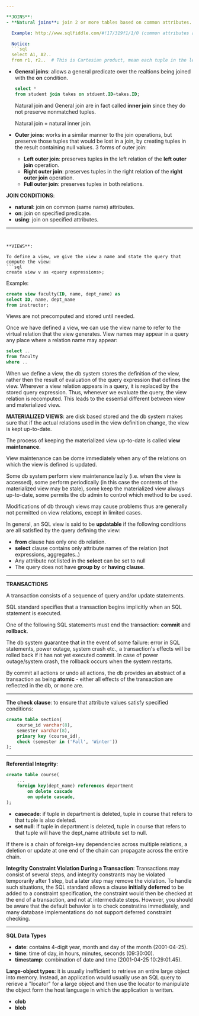 ```yaml
---

**JOINS**:
- **Natural joins**: join 2 or more tables based on common attributes. It produces a relation as the result.

  Example: http://www.sqlfiddle.com/#!17/319f1/1/0 (common attributes are `category_id` and `temp`).

  Notice:
  ```sql
  select A1, A2..
  from r1, r2..  # This is Cartesian product, mean each tuple in the left join with every tuple in the right
  ```
- **General joins**: allows a general predicate over the realtions being joined with the **on** condition.
  ```sql
  select *
  from student join takes on stduent.ID=takes.ID;
  ```

  Natural join and General join are in fact called **inner join** since they do not preserve nonmatched tuples.

  Natural join = natural inner join.

- **Outer joins**: works in a similar manner to the join operations, but preserve those tuples that would be lost in a join, by creating tuples in the result containing null values. 3 forms of outer join:
	- **Left outer join**: preserves tuples in the left relation of the **left outer join** operation.
	- **Right outer join**: preserves tuples in the right relation of the **right outer join** operation.
	- **Full outer join**: preserves tuples in both relations.

**JOIN CONDITIONS**:
- **natural**: join on common (same name) attributes.
- **on**: join on specified predicate.
- **using**: join on specified attributes.

---
```


**VIEWS**:

To define a view, we give the view a name and state the query that compute the view:
```sql
create view v as <query expressions>;
```

Example:
```sql
create view faculty(ID, name, dept_name) as
select ID, name, dept_name
from instructor;
```

Views are not precomputed and stored until needed.

Once we have defined a view, we can use the view name to refer to the virtual relation that the view generates. View names may appear in a query any place where a relation name may appear:
```sql
select ..
from faculty
where ..
```

When we define a view, the db system stores the definition of the view, rather then the result of evaluation of the query expression that defines the view. Wherever a view relation appears in a query, it is replaced by the stored query expression. Thus, whenever we evaluate the query, the view relation is recomputed. This leads to the essential different between view and materialized view.

**MATERIALIZED VIEWS**: are disk based stored and the db system makes sure that if the actual relations used in the view definition change, the view is kept up-to-date.

The process of keeping the materialized view up-to-date is called **view maintenance**.

View maintenance can be dome immediately when any of the relations on which the view is defined is updated.

Some db system perform view maintenance lazily (i.e. when the view is accessed), some perform periodically (in this case the contents of the materialized view may be stale), some keep the materialized view always up-to-date, some permits the db admin to control which method to be used.

Modifications of db through views may cause problems thus are generally not permitted on view relations, except in limited cases.

In general, an SQL view is said to be **updatable** if the following conditions are all satisfied by the query defining the view:
- **from** clause has only one db relation.
- **select** clause contains only attribute names of the relation (not expressions, aggregates..)
- Any attribute not listed in the **select** can be set to null
- The query does not have **group by** or **having clause**.

---

**TRANSACTIONS**

A transaction consists of a sequence of query and/or update statements.

SQL standard specifies that a transaction begins implicitly when an SQL statement is executed.

One of the following SQL statements must end the transaction: **commit** and **rollback**.

The db system guarantee that in the event of some failure: error in SQL statements, power outage, system crash etc., a transaction's effects will be rolled back if it has not yet executed commit. In case of power outage/system crash, the rollback occurs when the system restarts.

By commit all actions or undo all actions, the db provides an abstract of a transaction as being **atomic** - either all effects of the transaction are reflected in the db, or none are.

---

**The check clause**: to ensure that attribute values satisfy specified conditions:
```sql
create table section(
	course_id varchar(8),
	semester varchar(8),
	primary key (course_id),
	check (semester in ('Fall', 'Winter'))
);
```

---

**Referential Integrity**:
```sql
create table course(
	...
	foreign key(dept_name) references department
		on delete cascade
		on update cascade,
);
```

- **casecade**: if tuple in department is deleted, tuple in course that refers to that tuple is also deleted.
- **set null**: if tuple in department is deleted, tuple in course that refers to that tuple will have the dept_name attribute set to null.

If there is a chain of foreign-key dependencies across multiple relations, a deletion or update at one end of the chain can propagate across the entire chain.

**Integrity Constraint Violation During a Transaction**: Transactions may consist of several steps, and integrity constrants may be violated temporarily after 1 step, but a later step may remove the violation. To handle such situations, the SQL standard allows a clause **initially deferred** to be added to a constraint specification, the constraint would then be checked at the end of a transaction, and not at intermediate steps. However, you should be aware that the default behavior is to check constratins immediately, and many database implementations do not support deferred constraint checking.

---

**SQL Data Types**

- **date**: contains 4-digit year, month and day of the month (2001-04-25).
- **time**: time of day, in hours, minutes, seconds (09:30:00).
- **timestamp**: combination of date and time (2001-04-25 10:29:01.45).

**Large-object types**: it is usually inefficient to retrieve an entire large object into memory. Instead, an application would usually use an SQL query to rerieve a "locator" for a large object and then use the locator to manipulate the object form the host language in which the application is written.
- **clob**
- **blob**
